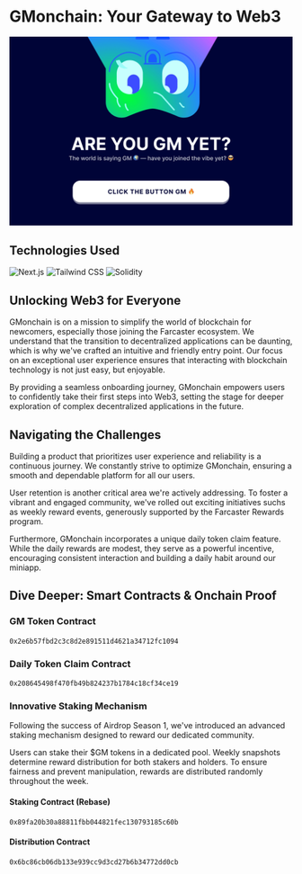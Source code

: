 # GMonchain: Your Gateway to Web3

![GMonchain Banner](Banner/banner.png)

## Technologies Used

![Next.js](https://img.shields.io/badge/Next.js-black?style=for-the-badge&logo=next.js&logoColor=white) ![Tailwind CSS](https://img.shields.io/badge/Tailwind_CSS-38B2AC?style=for-the-badge&logo=tailwind-css&logoColor=white) ![Solidity](https://img.shields.io/badge/Solidity-363636?style=for-the-badge&logo=solidity&logoColor=white)

## Unlocking Web3 for Everyone

GMonchain is on a mission to simplify the world of blockchain for newcomers, especially those joining the Farcaster ecosystem. We understand that the transition to decentralized applications can be daunting, which is why we've crafted an intuitive and friendly entry point. Our focus on an exceptional user experience ensures that interacting with blockchain technology is not just easy, but enjoyable.

By providing a seamless onboarding journey, GMonchain empowers users to confidently take their first steps into Web3, setting the stage for deeper exploration of complex decentralized applications in the future.

## Navigating the Challenges

Building a product that prioritizes user experience and reliability is a continuous journey. We constantly strive to optimize GMonchain, ensuring a smooth and dependable platform for all our users.

User retention is another critical area we're actively addressing. To foster a vibrant and engaged community, we've rolled out exciting initiatives suchs as weekly reward events, generously supported by the Farcaster Rewards program.

Furthermore, GMonchain incorporates a unique daily token claim feature. While the daily rewards are modest, they serve as a powerful incentive, encouraging consistent interaction and building a daily habit around our miniapp.

## Dive Deeper: Smart Contracts & Onchain Proof

### GM Token Contract
```
0x2e6b57fbd2c3c8d2e891511d4621a34712fc1094
```

### Daily Token Claim Contract
```
0x208645498f470fb49b824237b1784c18cf34ce19
```

### Innovative Staking Mechanism

Following the success of Airdrop Season 1, we've introduced an advanced staking mechanism designed to reward our dedicated community.

Users can stake their \$GM tokens in a dedicated pool. Weekly snapshots determine reward distribution for both stakers and holders. To ensure fairness and prevent manipulation, rewards are distributed randomly throughout the week.

#### Staking Contract (Rebase)
```
0x89fa20b30a88811fbb044821fec130793185c60b
```

#### Distribution Contract
```
0x6bc86cb06db133e939cc9d3cd27b6b34772dd0cb
```